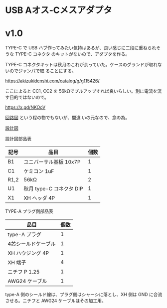 # USB Aオス-Cメスアダプタ

# v1.0

TYPE-C で USB ハブ作ってみたい気持はあるが、良い感じに二段に重ねられそうな TYPE-C コネクタ
のキットがないので、アダプタを作る。

TYPE-C コネクタキットは秋月のこれが余っていた。ケースのグランドが取れないのでジャンパで取
ることにする。

https://akizukidenshi.com/catalog/g/g115426/

ここによると CC1, CC2 を 56kΩでプルアップすれば良いらしい。別に電流を流す目的ではないので。

https://x.gd/NKOoV

[回路図](./kicad/AosuCmesuAdaptor1.0/AosuCmesuAdaptor1.0.pdf) という程の物でもないが、間違
いの元なので、念の為。

[設計図](./librecad/AosuCmesuAdaptor1.0.pdf)

設計図部品表

| 記号 | 品目 | 個数 |
| ---  | ---  | ---  |
| B1   | ユニバーサル基板 10x7P | 1 |
| C1   | ケミコン 1uF           | 1 |
| R1,2 | 56kΩ                  | 2 |
| U1   | 秋月 type-C コネクタ DIP | 1 |
| X1   | XH ヘッダ 4P             | 1 |

TYPE-A プラグ側部品表

| 品目 | 個数 |
| ---  | ---  |
| type-A プラグ | 1 |
| 4芯シールドケーブル | 1 |
| XH ハウジング 4P        | 1 |
| XH 端子             | 4 |
| ニチフ P 1.25       | 1 |
| AWG24 ケーブル      | 1 |

type-A 側のシールド線は、プラグ側はシャーシに落とし、XH 側は GND に合流させる。ニチフと
AWG24 ケーブルはその加工用。
